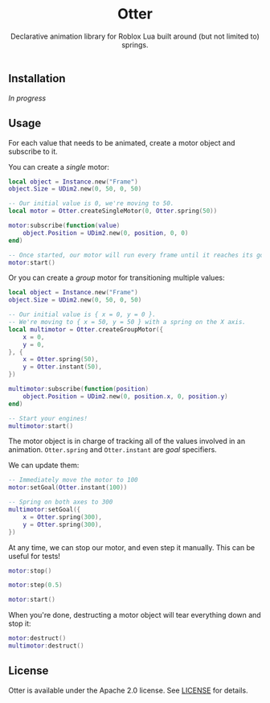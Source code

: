 <h1 align="center">Otter</h1>
<div align="center">
<!-- Coming soon!
	<a href="https://travis-ci.org/Roblox/otter">
		<img src="https://api.travis-ci.org/Roblox/otter.svg?branch=master" alt="Travis-CI Build Status" />
	</a>
	<a href="https://coveralls.io/github/Roblox/otter?branch=master">
		<img src="https://coveralls.io/repos/github/Roblox/otter/badge.svg?branch=master" alt="Coveralls Coverage" />
	</a>
	<a href="https://roblox.github.io/otter">
		<img src="https://img.shields.io/badge/docs-website-green.svg" alt="Documentation" />
	</a>
-->
</div>

<div align="center">
	Declarative animation library for Roblox Lua built around (but not limited to) springs.
</div>

<div>&nbsp;</div>

## Installation
*In progress*

## Usage
For each value that needs to be animated, create a motor object and subscribe to it.

You can create a *single* motor:

```lua
local object = Instance.new("Frame")
object.Size = UDim2.new(0, 50, 0, 50)

-- Our initial value is 0, we're moving to 50.
local motor = Otter.createSingleMotor(0, Otter.spring(50))

motor:subscribe(function(value)
	object.Position = UDim2.new(0, position, 0, 0)
end)

-- Once started, our motor will run every frame until it reaches its goal.
motor:start()
```

Or you can create a *group* motor for transitioning multiple values:

```lua
local object = Instance.new("Frame")
object.Size = UDim2.new(0, 50, 0, 50)

-- Our initial value is { x = 0, y = 0 }.
-- We're moving to { x = 50, y = 50 } with a spring on the X axis.
local multimotor = Otter.createGroupMotor({
	x = 0,
	y = 0,
}, {
	x = Otter.spring(50),
	y = Otter.instant(50),
})

multimotor:subscribe(function(position)
	object.Position = UDim2.new(0, position.x, 0, position.y)
end)

-- Start your engines!
multimotor:start()
```

The motor object is in charge of tracking all of the values involved in an animation. `Otter.spring` and `Otter.instant` are *goal* specifiers.

We can update them:

```lua
-- Immediately move the motor to 100
motor:setGoal(Otter.instant(100))

-- Spring on both axes to 300
multimotor:setGoal({
	x = Otter.spring(300),
	y = Otter.spring(300),
})
```

At any time, we can stop our motor, and even step it manually. This can be useful for tests!

```lua
motor:stop()

motor:step(0.5)

motor:start()
```

When you're done, destructing a motor object will tear everything down and stop it:

```lua
motor:destruct()
multimotor:destruct()
```

## License
Otter is available under the Apache 2.0 license. See [LICENSE](LICENSE) for details.